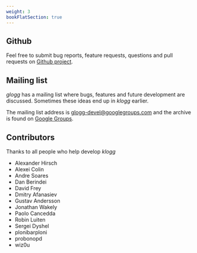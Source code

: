 ```yaml
---
weight: 3
bookFlatSection: true
---
```


## Github

Feel free to submit bug reports, feature requests, questions and pull requests on [Github project](https://github.com/brangr/klogg).

## Mailing list
_glogg_ has a mailing list where bugs, features and future development are discussed. Sometimes these ideas end up in _klogg_ earlier.

The mailing list address is glogg-devel@googlegroups.com and the archive is found on [Google Groups](http://groups.google.co.uk/group/glogg-devel).

## Contributors

Thanks to all people who help develop _klogg_

 - Alexander Hirsch
 - Alexei Colin
 - Andre Soares
 - Dan Berindei
 - David Frey
 - Dmitry Afanasiev
 - Gustav Andersson
 - Jonathan Wakely
 - Paolo Cancedda
 - Robin Luiten
 - Sergei Dyshel
 - plonibarploni
 - probonopd
 - wiz0u
 
